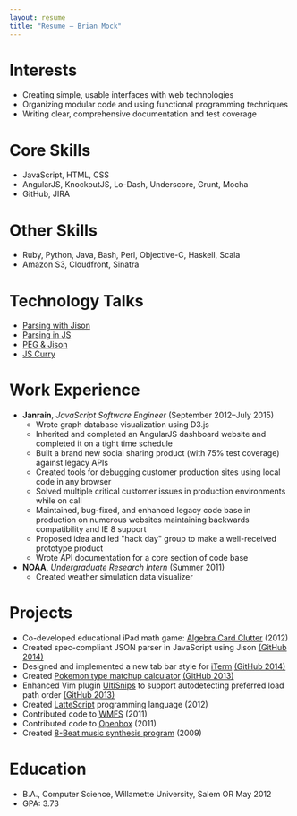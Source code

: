 ```yaml
---
layout: resume
title: "Resume – Brian Mock"
---
```


# Interests

- Creating simple, usable interfaces with web technologies
- Organizing modular code and using functional programming techniques
- Writing clear, comprehensive documentation and test coverage

# Core Skills

- JavaScript, HTML, CSS
- AngularJS, KnockoutJS, Lo-Dash, Underscore, Grunt, Mocha
- GitHub, JIRA

# Other Skills

- Ruby, Python, Java, Bash, Perl, Objective-C, Haskell, Scala
- Amazon S3, Cloudfront, Sinatra

# Technology Talks

- [Parsing with Jison](http://mockbrian.com/talk/jison/#/)
- [Parsing in JS](http://mockbrian.com/talk/parsing-jison/#/)
- [PEG & Jison](http://mockbrian.com/talk/peg-jison/#/)
- [JS Curry](http://mockbrian.com/talk/js-curry/#/)


# Work Experience

- **Janrain**, *JavaScript Software Engineer* (September 2012–July 2015)
    - Wrote graph database visualization using D3.js
    - Inherited and completed an AngularJS dashboard website and completed it
      on a tight time schedule
    - Built a brand new social sharing product (with 75% test coverage) against
      legacy APIs
    - Created tools for debugging customer production sites using
      local code in any browser
    - Solved multiple critical customer issues in production
      environments while on call
    - Maintained, bug-fixed, and enhanced legacy code base in
      production on numerous websites maintaining backwards
      compatibility and IE 8 support
    - Proposed idea and led "hack day" group to make a
      well-received prototype product
    - Wrote API documentation for a core section of code base
- **NOAA**, *Undergraduate Research Intern* (Summer 2011)
    - Created weather simulation data visualizer

# Projects

- Co-developed educational iPad math game: [Algebra Card Clutter](http://itunes.apple.com/us/app/algebra-card-clutter/id549330499) (2012)
- Created spec-compliant JSON parser in JavaScript using Jison [(GitHub 2014)](https://github.com/wavebeem/json-crumpet)
- Designed and implemented a new tab bar style for [iTerm](http://iterm2.com/) [(GitHub 2014)](https://github.com/gnachman/iTerm2/pull/185)
- Created [Pokemon type matchup calculator](http://mockbrian.com/pkmn/) [(GitHub 2013)](https://github.com/wavebeem/pkmn-type-calc)
- Enhanced Vim plugin [UltiSnips](https://github.com/SirVer/ultisnips) to support autodetecting preferred load path
order [(GitHub 2013)](https://github.com/SirVer/ultisnips/pull/118)
- Created [LatteScript](http://mockbrian.com/lattescript/) programming language (2012)
- Contributed code to [WMFS](http://wmfs.info/) (2011)
- Contributed code to [Openbox](http://openbox.org/) (2011)
- Created [8-Beat music synthesis program](http://eight-beat.sf.net) (2009)

# Education

- B.A., Computer Science, Willamette University, Salem OR May 2012
- GPA: 3.73
